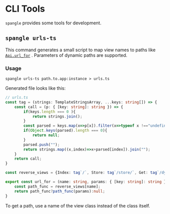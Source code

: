 # CLI Tools

`spangle` provides some tools for development.

## `spangle urls-ts`

This command generates a small script to map view names to paths like [`Api.url_for`](/api/api-py#Api.url_for) . Parameters of dynamic paths are supported.

### Usage

```shell
spangle urls-ts path.to.app:instance > urls.ts
```

Generated file looks like this:

```ts
// urls.ts
const tag = (strings: TemplateStringsArray, ...keys: string[]) => {
    const call = (p: { [key: string]: string }) => {
        if(keys.length === 0 ){
            return strings.join();
        }
        const parsed = keys.map(x=>p[x]).filter(x=>typeof x !=="undefined")
        if(Object.keys(parsed).length === 0){
            return null;
        }
        parsed.push("");
        return strings.map((x,index)=>x+parsed[index]).join("");
    }
    return call;
}

const reverse_views = {Index: tag`/`, Store: tag`/store/`, Get: tag`/dynamic/${'key'}/`}

export const url_for = (name: string, params: { [key: string]: string } = {}) => {
    const path_func = reverse_views[name];
    return path_func?path_func(params):null;
}

```

To get a path, use a name of the view class instead of the class itself.
